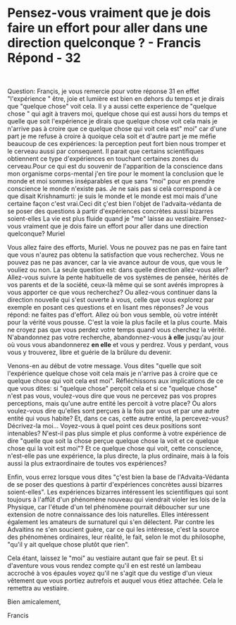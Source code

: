 # Pensez-vous vraiment que je dois faire un effort pour aller dans une direction quelconque ? - Francis Répond - 32

&nbsp; 

Question: Fran&ccedil;is, je vous remercie pour votre r&eacute;ponse 31 en effet "l'exp&eacute;rience " &ecirc;tre, joie et lumi&egrave;re est bien en dehors du temps et je dirais que "quelque chose" voit cela. Il y a aussi cette experience de "quelque chose " qui agit &agrave; travers moi, quelque chose qui est aussi hors du temps et quelle que soit l'exp&eacute;rience je dirais que quelque chose voit cela mais je n'arrive pas &agrave; croire que ce quelque chose qui voit cela est" moi" car d'une part je me refuse &agrave; croire &agrave; quoique cela soit et d'autre part je me m&eacute;fie beaucoup de ces exp&eacute;riences: la perception peut fort bien nous tromper et le cerveau aussi par consequent. Il parait que certains scientifiques obtiennent ce type d'exp&eacute;riences en touchant certaines zones du cerveau.Pour ce qui est du souvenir de l'apparition de la conscience dans mon organisme corps-mental j'en tire pour le moment la conclusion que le monde et moi sommes ins&eacute;parables et que sans "moi" pour en prendre conscience le monde n'existe pas. Je ne sais pas si cel&agrave; correspond &agrave; ce que disait Krishnamurti: je suis le monde et le monde est moi mais d'une certaine fa&ccedil;on c'est vrai.Ceci dit &ccedil;'est bien l'objet de l'advaita-v&eacute;danta de se poser des questions &agrave; partir d'exp&eacute;riences concr&egrave;tes aussi bizarres soient-elles La vie est plus fluide quand je "me" laisse au vestiaire. Pensez-vous vraiment que je dois faire un effort pour aller dans une direction quelconque? Muriel

Vous allez faire des efforts, Muriel. Vous ne pouvez pas ne pas en faire tant que vous n'aurez pas obtenu la satisfaction que vous recherchez. Vous ne pouvez pas ne pas avancer, car la vie avance autour de vous, que vous le vouliez ou non. La seule question est: dans quelle direction allez-vous aller? Allez-vous suivre la pente habituelle de vos syst&egrave;mes de pens&eacute;e, h&eacute;rit&eacute;s de vos parents et de la soci&eacute;t&eacute;, ceux-l&agrave; m&ecirc;me qui se sont av&eacute;r&eacute;s impropres &agrave; vous apporter ce que vous recherchez? Ou allez-vous continuer dans la direction nouvelle qui s'est ouverte &agrave; vous, celle que vous explorez par exemple en posant ces questions et en lisant mes r&eacute;ponses? Je vous r&eacute;pond: ne faites pas d'effort. Allez o&ugrave; bon vous semble, o&ugrave; votre int&eacute;r&ecirc;t pour la v&eacute;rit&eacute; vous pousse. C'est la voie la plus facile et la plus courte. Mais ne croyez pas que vous perdez votre temps quand vous cherchez la v&eacute;rit&eacute;. N'abandonnez pas votre recherche, abandonnez-vous **&agrave;** **elle** jusqu'au jour o&ugrave; vous vous abandonnerez **en elle** et vous y perdrez. Vous y perdant, vous vous y trouverez, libre et gu&eacute;rie de la br&ucirc;lure du devenir.

Venons-en au d&eacute;but de votre message. Vous dites "quelle que soit l'exp&eacute;rience quelque chose voit cela mais je n'arrive pas &agrave; croire que ce quelque chose qui voit cela est moi". R&eacute;fl&eacute;chissons aux implications de ce que vous dites: si "quelque chose" per&ccedil;oit cela et si ce "quelque chose" n'est pas vous, voulez-vous dire que vous ne percevez pas vos propres perceptions, mais qu'une autre entit&eacute; les percoit &agrave; votre place? Ou alors voulez-vous dire qu'elles sont per&ccedil;ues &agrave; la fois par vous et par une autre entit&eacute; qui vous habite? Et, dans ce cas, cette autre entit&eacute;, la percevez-vous? D&eacute;crivez-la moi... Voyez-vous &agrave; quel point ces deux positions sont intenables? N'est-il pas plus simple et plus conforme &agrave; votre exp&eacute;rience de dire "quelle que soit la chose per&ccedil;ue quelque chose la voit et ce quelque chose qui la voit est moi"? Et ce quelque chose qui voit, cette conscience, n'est-elle pas une exp&eacute;rience, la plus directe, la plus ordinaire, mais &agrave; la fois aussi la plus extraordinaire de toutes vos exp&eacute;riences?

Enfin, vous errez lorsque vous dites "&ccedil;'est bien la base de l'Advaita-V&eacute;danta de se poser des questions &agrave; partir d'exp&eacute;riences concr&egrave;tes aussi bizarres soient-elles". Les exp&eacute;riences bizarres int&eacute;ressent les scientifiques qui sont toujours &agrave; l'aff&ucirc;t d'un ph&eacute;nom&egrave;ne nouveau qui viendrait violer les lois de la Physique, car l'&eacute;tude d'un tel ph&eacute;nom&egrave;ne pourrait d&eacute;boucher sur une extension de notre connaissance des lois naturelles. Elles int&eacute;ressent &eacute;galement les amateurs de surnaturel qui s'en d&eacute;lectent. Par contre les Advaitins ne s'en soucient gu&egrave;re, car ce qui les int&eacute;resse, c'est la source des ph&eacute;nom&egrave;nes ordinaires, leur r&eacute;alit&eacute;, le fait, selon le mot du philosophe, "qu'il y ait quelque chose plut&ocirc;t que rien".

Cela &eacute;tant, laissez le "moi" au vestiaire autant que fair se peut. Et si d'aventure vous vous rendez compte qu'il en est rest&eacute; un lambeau accroch&eacute; &agrave; vos &eacute;paules voyez qu'il ne s'agit que du vestige d'un vieux v&ecirc;tement que vous portiez autrefois et auquel vous &eacute;tiez attach&eacute;e. Cela le remettra au vestiaire.

Bien amicalement,

Francis

